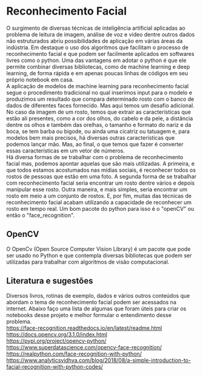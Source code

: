 # Reconhecimento Facial

O surgimento de diversas técnicas de inteligência artificial aplicadas ao problema de leitura de imagem, análise de voz e vídeo dentre outros dados não estruturados abriu possibilidades de aplicação em várias áreas da indústria. Em destaque o uso dos algoritmos que facilitam o processo de reconhecimento facial e que podem ser facilmente aplicados em softwares livres como o python. Uma das vantagens em adotar o python é que ele permite combinar diversas bibliotecas, como de machine learning e deep learning, de forma rápida e em apenas poucas linhas de códigos em seu próprio notebook em casa. <br>
A aplicação de modelos de machine learning para reconhecimento facial segue o procedimento tradicional no qual inserimos input para o modelo e produzimos um resultado que compara determinado rosto com o banco de dados de diferentes faces fornecido. Mas aqui temos um desafio adicional. No caso da imagem de um rosto, temos que extrair as características que estão ali presentes, como a cor dos olhos, do cabelo e da pele, a distância dentre os olhos e também das orelhas, o tamanho e formato do nariz e da boca, se tem barba ou bigode, ou ainda uma cicatriz ou tatuagem e, para modelos bem mais precisos, há diversas outras características que podemos lançar mão. Mas, ao final, o que temos que fazer é converter essas características em um vetor de números. <br>
Há diversa formas de se trabalhar com o problema de reconhecimento facial mas, podemos apontar aquelas que são mais utilizadas. A primeira, e que todos estamos acostumados nas mídias sociais, é reconhecer todos os rostos de pessoas que estão em uma foto. A segunda forma de se trabalhar com reconhecimento facial seria encontrar um rosto dentre vários e depois manipular esse rosto. Outra maneira, e mais simples, seria encontrar um rosto em meio a um conjunto de rostos. E, por fim, muitas das técnicas de reconhecimento facial acabam utilizando a capacidade de reconhecer um rosto em tempo real. Um bom pacote do python para isso é o "openCV" ou então o "face_recognition". <br>

## OpenCV
O OpenCv (Open Source Computer Vision Library) é um pacote que pode ser usado no Python e que contempla diversas bibliotecas que podem ser utilizadas para trabalhar com algoritmos de visão computacional.


## Literatura e sugestões
Diversos livros, rotinas de exemplo, dados e vários outros conteúdos que abordam o tema de reconhecimento facial podem ser acessados na internet. Abaixo faço uma lista de algumas que foram úteis para criar os notebooks desse projeto e melhor formular o entendimento desse problema. <br>
https://face-recognition.readthedocs.io/en/latest/readme.html   <br>
https://docs.opencv.org/3.1.0/index.html  <br>
https://pypi.org/project/opencv-python/   <br>
https://www.superdatascience.com/opencv-face-recognition/  <br>
https://realpython.com/face-recognition-with-python/  <br>
https://www.analyticsvidhya.com/blog/2018/08/a-simple-introduction-to-facial-recognition-with-python-codes/ <br>
